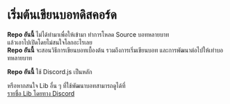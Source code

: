 ﻿# เริ่มต้นเขียนบอทดิสคอร์ด

**Repo อันนี้** ไม่ได้ทำมาเพื่อให้เข้ามา ทำการโหลด Source บอทหลายบาท<br/>
แล้วเอาไปเปิดโดยไม่สนใจโลกอะไรเลย<br/>
**Repo อันนี้** จะสอนวิธีการเขียนบอทเบื้องต้น รวมถึงการเริ่มเขียนบอท และการพัฒนาต่อไปให้เท่าบอทหลายบาท

**Repo อันนี้** ใช้ Discord.js เป็นหลัก

หรือหากสนใจ Lib อื่น ๆ ที่ใช้พัฒนาบอทสามารถดูได้ที่<br/>
[รายชื่อ Lib โดยทาง Discord](https://discord.com/developers/docs/topics/community-resources)